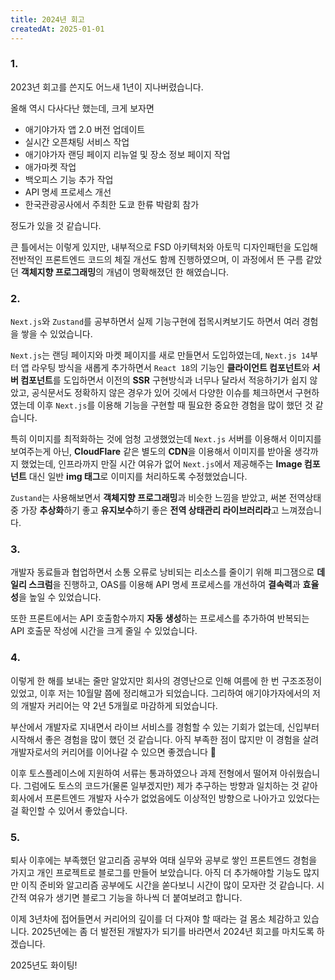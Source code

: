 ```yaml
---
title: 2024년 회고
createdAt: 2025-01-01
---
```


### 1.

2023년 회고를 쓴지도 어느새 1년이 지나버렸습니다.

올해 역시 다사다난 했는데, 크게 보자면

- 애기야가자 앱 2.0 버전 업데이트
- 실시간 오픈채팅 서비스 작업
- 애기야가자 랜딩 페이지 리뉴얼 및 장소 정보 페이지 작업
- 애가마켓 작업
- 백오피스 기능 추가 작업
- API 명세 프로세스 개선
- 한국관광공사에서 주최한 도쿄 한류 박람회 참가

정도가 있을 것 같습니다.

큰 틀에서는 이렇게 있지만, 내부적으로 FSD 아키텍처와 아토믹 디자인패턴을 도입해 전반적인 프론트엔드 코드의 체질 개선도 함께 진행하였으며, 이 과정에서 뜬 구름 같았던 **객체지향 프로그래밍**의 개념이 명확해졌던 한 해였습니다.

### 2.

`Next.js`와 `Zustand`를 공부하면서 실제 기능구현에 접목시켜보기도 하면서 여러 경험을 쌓을 수 있었습니다.

`Next.js`는 랜딩 페이지와 마켓 페이지를 새로 만들면서 도입하였는데, `Next.js 14`부터 앱 라우팅 방식을 새롭게 추가하면서 `React 18`의 기능인 **클라이언트 컴포넌트**와 **서버 컴포넌트**를 도입하면서 이전의 **SSR** 구현방식과 너무나 달라서 적응하기가 쉽지 않았고, 공식문서도 정확하지 않은 경우가 있어 깃에서 다양한 이슈를 체크하면서 구현하였는데 이후 `Next.js`를 이용해 기능을 구현할 때 필요한 중요한 경험을 많이 했던 것 같습니다.

특히 이미지를 최적화하는 것에 엄청 고생했었는데 `Next.js` 서버를 이용해서 이미지를 보여주는게 아닌, **CloudFlare** 같은 별도의 **CDN**을 이용해서 이미지를 받아올 생각까지 했었는데, 인프라까지 만질 시간 여유가 없어 `Next.js`에서 제공해주는 **Image 컴포넌트** 대신 일반 **img 태그**로 이미지를 처리하도록 수정했었습니다.

`Zustand`는 사용해보면서 **객체지향 프로그래밍**과 비슷한 느낌을 받았고, 써본 전역상태 중 가장 **추상화**하기 좋고 **유지보수**하기 좋은 **전역 상태관리 라이브러리라**고 느껴졌습니다.

### 3.

개발자 동료들과 협업하면서 소통 오류로 낭비되는 리소스를 줄이기 위해 피그잼으로 **데일리 스크럼**을 진행하고, OAS를 이용해 API 명세 프로세스를 개선하여 **결속력**과 **효율성**을 높일 수 있었습니다.

또한 프론트에서는 API 호출함수까지 **자동 생성**하는 프로세스를 추가하여 반복되는 API 호출문 작성에 시간을 크게 줄일 수 있었습니다.

### 4.

이렇게 한 해를 보내는 줄만 알았지만 회사의 경영난으로 인해 여름에 한 번 구조조정이 있었고, 이후 저는 10월말 쯤에 정리해고가 되었습니다. 그리하여 애기야가자에서의 저의 개발자 커리어는 약 2년 5개월로 마감하게 되었습니다.

부산에서 개발자로 지내면서 라이브 서비스를 경험할 수 있는 기회가 없는데, 신입부터 시작해서 좋은 경험을 많이 했던 것 같습니다. 아직 부족한 점이 많지만 이 경험을 살려 개발자로서의 커리어를 이어나갈 수 있으면 좋겠습니다 🥲

이후 토스플레이스에 지원하여 서류는 통과하였으나 과제 전형에서 떨어져 아쉬웠습니다. 그럼에도 토스의 코드가(물론 일부겠지만) 제가 추구하는 방향과 일치하는 것 같아 회사에서 프론트엔드 개발자 사수가 없었음에도 이상적인 방향으로 나아가고 있었다는걸 확인할 수 있어서 좋았습니다.

### 5.

퇴사 이후에는 부족했던 알고리즘 공부와 여태 실무와 공부로 쌓인 프론트엔드 경험을 가지고 개인 프로젝트로 블로그를 만들어 보았습니다. 아직 더 추가해야할 기능도 많지만 이직 준비와 알고리즘 공부에도 시간을 쏟다보니 시간이 많이 모자란 것 같습니다. 시간적 여유가 생기면 블로그 기능을 하나씩 더 붙여보려고 합니다.

이제 3년차에 접어들면서 커리어의 깊이를 더 다져야 할 때라는 걸 몸소 체감하고 있습니다. 2025년에는 좀 더 발전된 개발자가 되기를 바라면서 2024년 회고를 마치도록 하겠습니다.

2025년도 화이팅!
